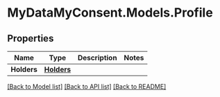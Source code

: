 # MyDataMyConsent.Models.Profile

## Properties

Name | Type | Description | Notes
------------ | ------------- | ------------- | -------------
**Holders** | [**Holders**](Holders.md) |  | 

[[Back to Model list]](../README.md#documentation-for-models) [[Back to API list]](../README.md#documentation-for-api-endpoints) [[Back to README]](../README.md)

